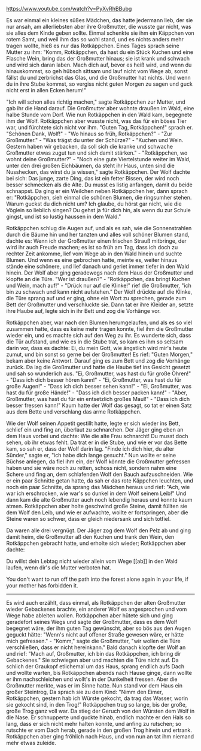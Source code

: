 https://www.youtube.com/watch?v=PyXvRhBBubg

Es war einmal ein kleines süßes Mädchen, das hatte jedermann lieb, der sie nur ansah, am allerliebsten aber ihre Großmutter, die wusste gar nicht, was sie alles dem Kinde geben sollte. Einmal schenkte sie ihm ein Käppchen von rotem Samt, und weil ihm das so wohl stand, und es nichts anders mehr tragen wollte, hieß es nur das Rotkäppchen. Eines Tages sprach seine Mutter zu ihm: "Komm, Rotkäppchen, da hast du ein Stück Kuchen und eine Flasche Wein, bring das der Großmutter hinaus; sie ist krank und schwach und wird sich daran laben. Mach dich auf, bevor es heiß wird, und wenn du hinauskommst, so geh hübsch sittsam und lauf nicht vom Wege ab, sonst fällst du und zerbrichst das Glas, und die Großmutter hat nichts. Und wenn du in ihre Stube kommst, so vergiss nicht guten Morgen zu sagen und guck nicht erst in allen Ecken herum!"

"Ich will schon alles richtig machen," sagte Rotkäppchen zur Mutter, und gab ihr die Hand darauf. Die Großmutter aber wohnte draußen im Wald, eine halbe Stunde vom Dorf. Wie nun Rotkäppchen in den Wald kam, begegnete ihm der Wolf. Rotkäppchen aber wusste nicht, was das für ein böses Tier war, und fürchtete sich nicht vor ihm. "Guten Tag, Rotkäppchen!" sprach er. "Schönen Dank, Wolf!" - "Wo hinaus so früh, Rotkäppchen?" - "Zur Großmutter." - "Was trägst du unter der Schürze?" - "Kuchen und Wein. Gestern haben wir gebacken, da soll sich die kranke und schwache Großmutter etwas zugut tun und sich damit stärken." - "Rotkäppchen, wo wohnt deine Großmutter?" - "Noch eine gute Viertelstunde weiter im Wald, unter den drei großen Eichbäumen, da steht ihr Haus, unten sind die Nusshecken, das wirst du ja wissen," sagte Rotkäppchen. Der Wolf dachte bei sich: Das junge, zarte Ding, das ist ein fetter Bissen, der wird noch besser schmecken als die Alte. Du musst es listig anfangen, damit du beide schnappst. Da ging er ein Weilchen neben Rotkäppchen her, dann sprach er: "Rotkäppchen, sieh einmal die schönen Blumen, die ringsumher stehen. Warum guckst du dich nicht um? Ich glaube, du hörst gar nicht, wie die Vöglein so lieblich singen? Du gehst ja für dich hin, als wenn du zur Schule gingst, und ist so lustig haussen in dem Wald."

Rotkäppchen schlug die Augen auf, und als es sah, wie die Sonnenstrahlen durch die Bäume hin und her tanzten und alles voll schöner Blumen stand, dachte es: Wenn ich der Großmutter einen frischen Strauß mitbringe, der wird ihr auch Freude machen; es ist so früh am Tag, dass ich doch zu rechter Zeit ankomme, lief vom Wege ab in den Wald hinein und suchte Blumen. Und wenn es eine gebrochen hatte, meinte es, weiter hinaus stände eine schönere, und lief danach und geriet immer tiefer in den Wald hinein. Der Wolf aber ging geradewegs nach dem Haus der Großmutter und klopfte an die Türe. "Wer ist draußen?" - "Rotkäppchen, das bringt Kuchen und Wein, mach auf!" - "Drück nur auf die Klinke!" rief die Großmutter, "ich bin zu schwach und kann nicht aufstehen." Der Wolf drückte auf die Klinke, die Türe sprang auf und er ging, ohne ein Wort zu sprechen, gerade zum Bett der Großmutter und verschluckte sie. Dann tat er ihre Kleider an, setzte ihre Haube auf, legte sich in ihr Bett und zog die Vorhänge vor.

Rotkäppchen aber, war nach den Blumen herumgelaufen, und als es so viel zusammen hatte, dass es keine mehr tragen konnte, fiel ihm die Großmutter wieder ein, und es machte sich auf den Weg zu ihr. Es wunderte sich, dass die Tür aufstand, und wie es in die Stube trat, so kam es ihm so seltsam darin vor, dass es dachte: Ei, du mein Gott, wie ängstlich wird mir's heute zumut, und bin sonst so gerne bei der Großmutter! Es rief: "Guten Morgen," bekam aber keine Antwort. Darauf ging es zum Bett und zog die Vorhänge zurück. Da lag die Großmutter und hatte die Haube tief ins Gesicht gesetzt und sah so wunderlich aus. "Ei, Großmutter, was hast du für große Ohren!" - "Dass ich dich besser hören kann!" - "Ei, Großmutter, was hast du für große Augen!" - "Dass ich dich besser sehen kann!" - "Ei, Großmutter, was hast du für große Hände!" - "Dass ich dich besser packen kann!" - "Aber, Großmutter, was hast du für ein entsetzlich großes Maul!" - "Dass ich dich besser fressen kann!" Kaum hatte der Wolf das gesagt, so tat er einen Satz aus dem Bette und verschlang das arme Rotkäppchen.

Wie der Wolf seinen Appetit gestillt hatte, legte er sich wieder ins Bett, schlief ein und fing an, überlaut zu schnarchen. Der Jäger ging eben an dem Haus vorbei und dachte: Wie die alte Frau schnarcht! Du musst doch sehen, ob ihr etwas fehlt. Da trat er in die Stube, und wie er vor das Bette kam, so sah er, dass der Wolf darin lag. "Finde ich dich hier, du alter Sünder," sagte er, "ich habe dich lange gesucht." Nun wollte er seine Büchse anlegen, da fiel ihm ein, der Wolf könnte die Großmutter gefressen haben und sie wäre noch zu retten, schoss nicht, sondern nahm eine Schere und fing an, dem schlafenden Wolf den Bauch aufzuschneiden. Wie er ein paar Schnitte getan hatte, da sah er das rote Käppchen leuchten, und noch ein paar Schnitte, da sprang das Mädchen heraus und rief: "Ach, wie war ich erschrocken, wie war's so dunkel in dem Wolf seinem Leib!" Und dann kam die alte Großmutter auch noch lebendig heraus und konnte kaum atmen. Rotkäppchen aber holte geschwind große Steine, damit füllten sie dem Wolf den Leib, und wie er aufwachte, wollte er fortspringen, aber die Steine waren so schwer, dass er gleich niedersank und sich totfiel.

Da waren alle drei vergnügt. Der Jäger zog dem Wolf den Pelz ab und ging damit heim, die Großmutter aß den Kuchen und trank den Wein, den Rotkäppchen gebracht hatte, und erholte sich wieder; Rotkäppchen aber dachte: 

Du willst dein Lebtag nicht wieder allein vom Wege [[ab]] in den Wald laufen, wenn dir's die Mutter verboten hat.

You don't want to run off the path into the forest alone again in your life, if your mother has forbidden it.



---

  
Es wird auch erzählt, dass einmal, als Rotkäppchen der alten Großmutter wieder Gebackenes brachte, ein anderer Wolf es angesprochen und vom Wege habe ableiten wollen. Rotkäppchen aber hütete sich und ging geradefort seines Wegs und sagte der Großmutter, dass es dem Wolf begegnet wäre, der ihm guten Tag gewünscht, aber so bös aus den Augen geguckt hätte: "Wenn's nicht auf offener Straße gewesen wäre, er hätte mich gefressen." - "Komm," sagte die Großmutter, "wir wollen die Türe verschließen, dass er nicht hereinkann." Bald danach klopfte der Wolf an und rief: "Mach auf, Großmutter, ich bin das Rotkäppchen, ich bring dir Gebackenes." Sie schwiegen aber und machten die Türe nicht auf. Da schlich der Graukopf etlichemal um das Haus, sprang endlich aufs Dach und wollte warten, bis Rotkäppchen abends nach Hause ginge, dann wollte er ihm nachschleichen und wollt's in der Dunkelheit fressen. Aber die Großmutter merkte, was er im Sinne hatte. Nun stand vor dem Haus ein großer Steintrog, Da sprach sie zu dem Kind: "Nimm den Eimer, Rotkäppchen, gestern hab ich Würste gekocht, da trag das Wasser, worin sie gekocht sind, in den Trog!" Rotkäppchen trug so lange, bis der große, große Trog ganz voll war. Da stieg der Geruch von den Würsten dem Wolf in die Nase. Er schnupperte und guckte hinab, endlich machte er den Hals so lang, dass er sich nicht mehr halten konnte, und anfing zu rutschen; so rutschte er vom Dach herab, gerade in den großen Trog hinein und ertrank. Rotkäppchen aber ging fröhlich nach Haus, und von nun an tat ihm niemand mehr etwas zuleide.